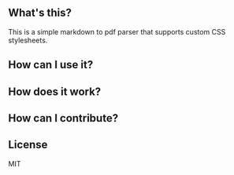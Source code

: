 
## What's this?

This is a simple markdown to pdf parser that supports custom CSS stylesheets.

## How can I use it?


## How does it work?

## How can I contribute?

## License

MIT
